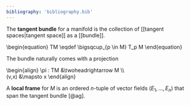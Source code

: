 ```yaml
---
bibliography: 'bibliography.bib'
---
```


The **tangent bundle** for a manifold is the collection of [[tangent spaces|tangent space]] as a [[bundle]].

\begin{equation}
TM \eqdef \bigsqcup_{p \in M} T_p M
\end{equation}

The bundle naturally comes with a projection 

\begin{align}
\pi : TM &\twoheadrightarrow M \\\\\
(v,x) &\mapsto x
\end{align}

A **local frame** for $M$ is an ordered $n$-tuple of vector fields $(E_1, \dots, E_n)$ that span the tangent bundle [@ag].
